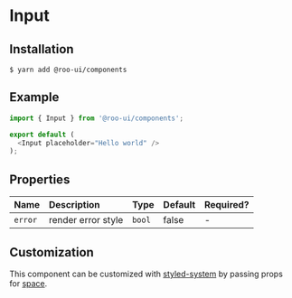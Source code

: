 # Input

<!-- STORY -->

## Installation

```shell
$ yarn add @roo-ui/components
```

## Example

```js
import { Input } from '@roo-ui/components';

export default (
  <Input placeholder="Hello world" />
);
```

## Properties

| Name    | Description        | Type   | Default | Required? |
|:--------|:-------------------|:-------|:--------|:----------|
| `error` | render error style | `bool` | false   | -         |

## Customization

This component can be customized with [styled-system](https://jxnblk.com/styled-system) by passing props for [space](https://jxnblk.com/styled-system#space-theming).
